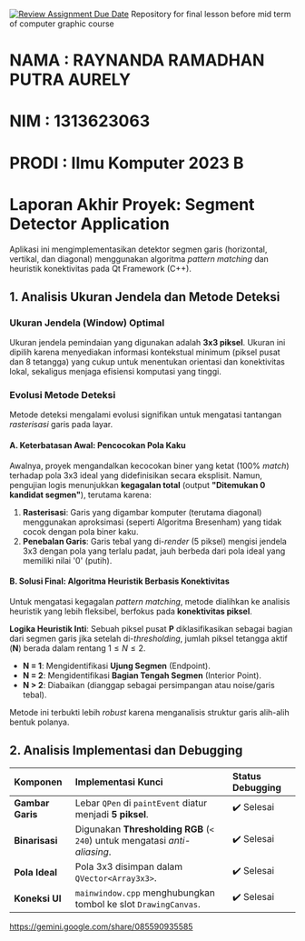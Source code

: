 [![Review Assignment Due Date](https://classroom.github.com/assets/deadline-readme-button-22041afd0340ce965d47ae6ef1cefeee28c7c493a6346c4f15d667ab976d596c.svg)](https://classroom.github.com/a/ZCO_vauY)
Repository for final lesson before mid term of computer graphic course

# NAMA  : RAYNANDA RAMADHAN PUTRA AURELY
# NIM   : 1313623063
# PRODI : Ilmu Komputer 2023 B

# Laporan Akhir Proyek: Segment Detector Application

Aplikasi ini mengimplementasikan detektor segmen garis (horizontal, vertikal, dan diagonal) menggunakan algoritma *pattern matching* dan heuristik konektivitas pada Qt Framework (C++).

## 1\. Analisis Ukuran Jendela dan Metode Deteksi

### Ukuran Jendela (Window) Optimal

Ukuran jendela pemindaian yang digunakan adalah **3x3 piksel**. Ukuran ini dipilih karena menyediakan informasi kontekstual minimum (piksel pusat dan 8 tetangga) yang cukup untuk menentukan orientasi dan konektivitas lokal, sekaligus menjaga efisiensi komputasi yang tinggi.

### Evolusi Metode Deteksi

Metode deteksi mengalami evolusi signifikan untuk mengatasi tantangan *rasterisasi* garis pada layar.

#### A. Keterbatasan Awal: Pencocokan Pola Kaku

Awalnya, proyek mengandalkan kecocokan biner yang ketat (100% *match*) terhadap pola 3x3 ideal yang didefinisikan secara eksplisit. Namun, pengujian logis menunjukkan **kegagalan total** (output **"Ditemukan 0 kandidat segmen"**), terutama karena:

1.  **Rasterisasi**: Garis yang digambar komputer (terutama diagonal) menggunakan aproksimasi (seperti Algoritma Bresenham) yang tidak cocok dengan pola biner kaku.
2.  **Penebalan Garis**: Garis tebal yang di-*render* (5 piksel) mengisi jendela 3x3 dengan pola yang terlalu padat, jauh berbeda dari pola ideal yang memiliki nilai '0' (putih).

#### B. Solusi Final: Algoritma Heuristik Berbasis Konektivitas

Untuk mengatasi kegagalan *pattern matching*, metode dialihkan ke analisis heuristik yang lebih fleksibel, berfokus pada **konektivitas piksel**.

**Logika Heuristik Inti**: Sebuah piksel pusat **P** diklasifikasikan sebagai bagian dari segmen garis jika setelah di-*thresholding*, jumlah piksel tetangga aktif (**N**) berada dalam rentang $1 \leq N \leq 2$.

  * **N = 1**: Mengidentifikasi **Ujung Segmen** (Endpoint).
  * **N = 2**: Mengidentifikasi **Bagian Tengah Segmen** (Interior Point).
  * **N \> 2**: Diabaikan (dianggap sebagai persimpangan atau noise/garis tebal).

Metode ini terbukti lebih *robust* karena menganalisis struktur garis alih-alih bentuk polanya.

## 2\. Analisis Implementasi dan Debugging

| Komponen | Implementasi Kunci | Status Debugging |
| :--- | :--- | :--- |
| **Gambar Garis** | Lebar `QPen` di `paintEvent` diatur menjadi **5 piksel**. | ✔️ Selesai |
| **Binarisasi** | Digunakan **Thresholding RGB** (`< 240`) untuk mengatasi *anti-aliasing*. | ✔️ Selesai |
| **Pola Ideal** | Pola 3x3 disimpan dalam `QVector<Array3x3>`. | ✔️ Selesai |
| **Koneksi UI** | `mainwindow.cpp` menghubungkan tombol ke slot `DrawingCanvas`. | ✔️ Selesai |


https://gemini.google.com/share/085590935585
